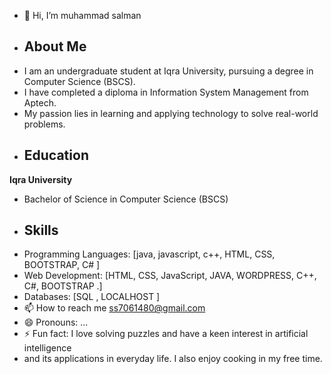 - 👋 Hi, I’m muhammad salman
- ## About Me
- I am an undergraduate student at Iqra University, pursuing a degree in Computer Science (BSCS).
- I have completed a diploma in Information System Management from Aptech.
- My passion lies in learning and applying technology to solve real-world problems.
- ## Education
**Iqra University**
- Bachelor of Science in Computer Science (BSCS)
- ## Skills
- Programming Languages: [java, javascript, c++, HTML, CSS, BOOTSTRAP, C# ]
- Web Development: [HTML, CSS, JavaScript, JAVA, WORDPRESS, C++, C#, BOOTSTRAP .]
- Databases: [SQL , LOCALHOST ]
- 📫 How to reach me ss7061480@gmail.com
- 😄 Pronouns: ...
- ⚡ Fun fact: I love solving puzzles and have a keen interest in artificial intelligence
-  and its applications in everyday life. I also enjoy cooking in my free time.

<!---
Muhammadsalman15517/Muhammadsalman15517 is a ✨ special ✨ repository because its `README.md` (this file) appears on your GitHub profile.
You can click the Preview link to take a look at your changes.
--->
